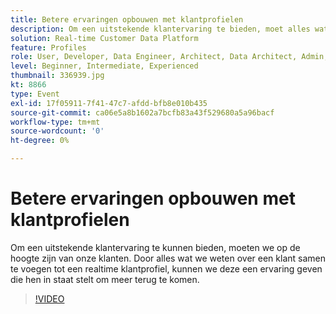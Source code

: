```yaml
---
title: Betere ervaringen opbouwen met klantprofielen
description: Om een uitstekende klantervaring te bieden, moet alles wat we van een klant weten, worden samengevoegd tot een realtime klantprofiel.
solution: Real-time Customer Data Platform
feature: Profiles
role: User, Developer, Data Engineer, Architect, Data Architect, Admin, Leader
level: Beginner, Intermediate, Experienced
thumbnail: 336939.jpg
kt: 8866
type: Event
exl-id: 17f05911-7f41-47c7-afdd-bfb8e010b435
source-git-commit: ca06e5a8b1602a7bcfb83a43f529680a5a96bacf
workflow-type: tm+mt
source-wordcount: '0'
ht-degree: 0%

---
```


# Betere ervaringen opbouwen met klantprofielen

Om een uitstekende klantervaring te kunnen bieden, moeten we op de hoogte zijn van onze klanten. Door alles wat we weten over een klant samen te voegen tot een realtime klantprofiel, kunnen we deze een ervaring geven die hen in staat stelt om meer terug te komen.

>[!VIDEO](https://video.tv.adobe.com/v/336939/?quality=12&learn=on)
